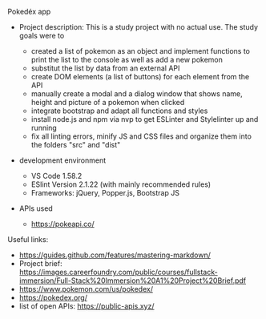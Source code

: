 Pokedéx app

* Project description: This is a study project with no actual use. The study goals were to
  * created a list of pokemon as an object and implement functions to print the list to the console as well as add a new pokemon
  * substitut the list by data from an external API
  * create DOM elements (a list of buttons) for each element from the API
  * manually create a modal and a dialog window that shows name, height and picture of a pokemon when clicked
  * integrate bootstrap and adapt all functions and styles
  * install node.js and npm via nvp to get ESLinter and Stylelinter up and running
  * fix all linting errors, minify JS and CSS files and organize them into the folders "src" and "dist"

* development environment
  * VS Code 1.58.2
  * ESlint Version 2.1.22 (with mainly recommended rules)
  * Frameworks: jQuery, Popper.js, Bootstrap JS

* APIs used
  * https://pokeapi.co/

Useful links:
* https://guides.github.com/features/mastering-markdown/
* Project brief: https://images.careerfoundry.com/public/courses/fullstack-immersion/Full-Stack%20Immersion%20A1%20Project%20Brief.pdf
* https://www.pokemon.com/us/pokedex/
* https://pokedex.org/
* list of open APIs: https://public-apis.xyz/
